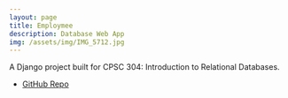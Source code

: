 ```yaml
---
layout: page
title: Employmee
description: Database Web App
img: /assets/img/IMG_5712.jpg
---
```


A Django project built for CPSC 304: Introduction to Relational Databases.

- [GitHub Repo](https://github.com/andrewzulaybar/employmee)
